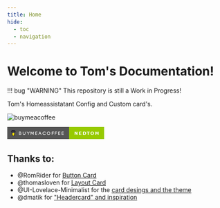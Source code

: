 ```yaml
---
title: Home
hide:
  - toc
  - navigation
---
```

# Welcome to Tom's Documentation!

!!! bug "WARNING"
    This repository is still a Work in Progress!

Tom's Homeassistatant Config and Custom card's.

![buymeacoffee](/images/Preview_mobile.gif)

[![buymeacoffee](/images/buymeacoffee.png)](https://www.buymeacoffee.com/nedtom)

## Thanks to:

- @RomRider for [Button Card](https://github.com/custom-cards/button-card)
- @thomasloven for [Layout Card](https://github.com/thomasloven/lovelace-layout-card)
- @UI-Lovelace-Minimalist for the [card desings and the theme](https://ui-lovelace-minimalist.github.io/UI/)
- @dmatik for ["Headercard" and inspiration](https://github.com/dmatik/homeassistant-config)


